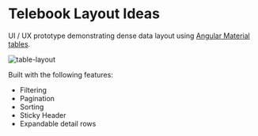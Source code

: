 # Telebook Layout Ideas

UI / UX prototype demonstrating dense data layout using [Angular Material tables](https://material.angular.io/components/table/overview). 

![table-layout](https://github.com/JaimeStill/telebook-proto/assets/14102723/98e3b646-21cd-40d6-8d82-047e86fc3243)

Built with the following features:

* Filtering
* Pagination
* Sorting
* Sticky Header
* Expandable detail rows
